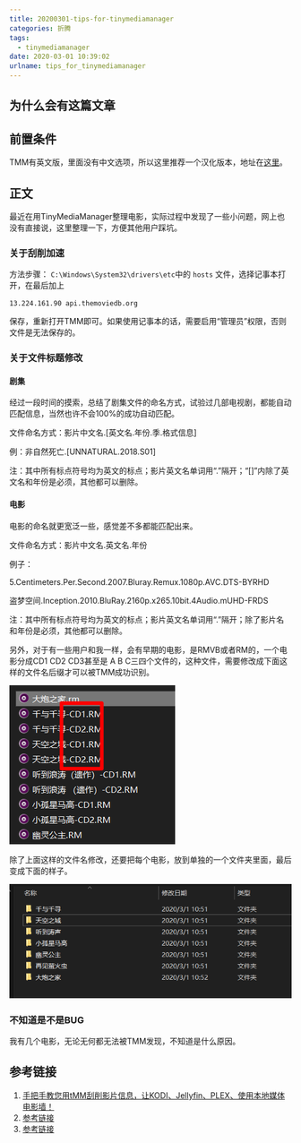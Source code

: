 ```yaml
---
title: 20200301-tips-for-tinymediamanager
categories: 折腾
tags:
  - tinymediamanager
date: 2020-03-01 10:39:02
urlname: tips_for_tinymediamanager
---
```


## 为什么会有这篇文章

## 前置条件
TMM有英文版，里面没有中文选项，所以这里推荐一个汉化版本，地址在[这里](http://www.3h3.com/soft/167296.html)。

## 正文

最近在用TinyMediaManager整理电影，实际过程中发现了一些小问题，网上也没有直接说，这里整理一下，方便其他用户踩坑。

### 关于刮削加速

方法步骤：
`C:\Windows\System32\drivers\etc`中的 `hosts` 文件，选择记事本打开，在最后加上

```
13.224.161.90 api.themoviedb.org
```

保存，重新打开TMM即可。如果使用记事本的话，需要启用“管理员”权限，否则文件是无法保存的。

### 关于文件标题修改

#### 剧集

经过一段时间的摸索，总结了剧集文件的命名方式，试验过几部电视剧，都能自动匹配信息，当然也许不会100%的成功自动匹配。

文件命名方式：影片中文名.[英文名.年份.季.格式信息]

例：非自然死亡.[UNNATURAL.2018.S01]

注：其中所有标点符号均为英文的标点；影片英文名单词用“.”隔开；“[]”内除了英文名和年份是必须，其他都可以删除。

#### 电影

电影的命名就更宽泛一些，感觉差不多都能匹配出来。

文件命名方式：影片中文名.英文名.年份

例子：

5.Centimeters.Per.Second.2007.Bluray.Remux.1080p.AVC.DTS-BYRHD

盗梦空间.Inception.2010.BluRay.2160p.x265.10bit.4Audio.mUHD-FRDS

注：其中所有标点符号均为英文的标点；影片英文名单词用“.”隔开；除了影片名和年份是必须，其他都可以删除。

另外，对于有一些用户和我一样，会有早期的电影，是RMVB或者RM的，一个电影分成CD1 CD2 CD3甚至是 A B C三四个文件的，这种文件，需要修改成下面这样的文件名后缀才可以被TMM成功识别。

![Snipaste_2020-03-01_10-47-19.png](20200301-tips-for-tinymediamanager/Snipaste_2020-03-01_10-47-19.png)

除了上面这样的文件名修改，还要把每个电影，放到单独的一个文件夹里面，最后变成下面的样子。

![Snipaste_2020-03-01_10-50-59.png](20200301-tips-for-tinymediamanager/Snipaste_2020-03-01_10-50-59.png)
### 不知道是不是BUG
我有几个电影，无论无何都无法被TMM发现，不知道是什么原因。
## 参考链接

1. [手把手教您用tMM刮削影片信息，让KODI、Jellyfin、PLEX、使用本地媒体电影墙！](https://post.smzdm.com/p/a4wkqw37/)
2. [参考链接](http://www.wuliaole.com)
3. [参考链接](http://www.wuliaole.com)
